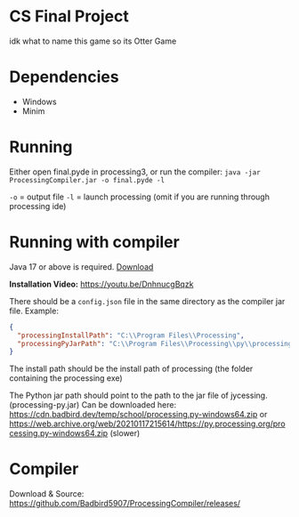 # CS Final Project
idk what to name this game so its Otter Game

# Dependencies
 - Windows
 - Minim

# Running
Either open final.pyde in processing3, or run the compiler:
`java -jar ProcessingCompiler.jar -o final.pyde -l`

`-o` = output file
`-l` = launch processing (omit if you are running through processing ide)

# Running with compiler
Java 17 or above is required. [Download](https://www.azul.com/downloads/?version=java-17-lts&os=windows&architecture=x86-64-bit&package=jdk#zulu)


**Installation Video:** https://youtu.be/DnhnucgBqzk


There should be a `config.json` file in the same directory as the compiler jar file.
Example:
```json
{
  "processingInstallPath": "C:\\Program Files\\Processing",
  "processingPyJarPath": "C:\\Program Files\\Processing\\py\\processing-py.jar"
}
```

The install path should be the install path of processing (the folder containing the processing exe)

The Python jar path should point to the path to the jar file of jycessing. (processing-py.jar)
Can be downloaded here: https://cdn.badbird.dev/temp/school/processing.py-windows64.zip or https://web.archive.org/web/20210117215614/https://py.processing.org/processing.py-windows64.zip (slower)


# Compiler
Download & Source: https://github.com/Badbird5907/ProcessingCompiler/releases/
